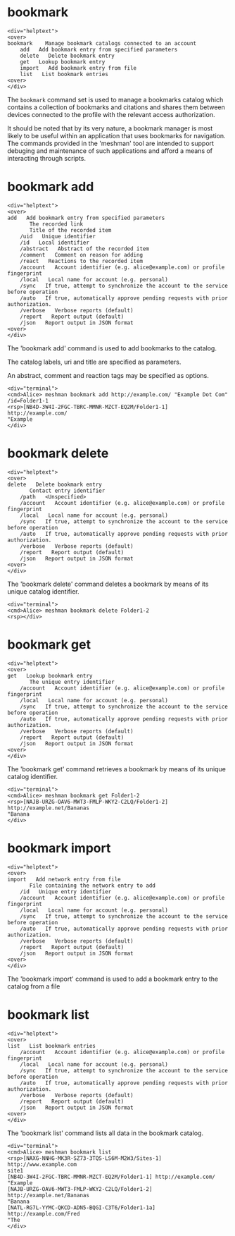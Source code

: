 

# bookmark

~~~~
<div="helptext">
<over>
bookmark    Manage bookmark catalogs connected to an account
    add   Add bookmark entry from specified parameters
    delete   Delete bookmark entry
    get   Lookup bookmark entry
    import   Add bookmark entry from file
    list   List bookmark entries
<over>
</div>
~~~~

The `bookmark` command set is used to manage a bookmarks catalog which contains
a collection of bookmarks and citations and shares them between devices connected 
to the profile with the relevant access authorization.

It should be noted that by its very nature, a bookmark manager is most likely 
to be useful within an application that uses bookmarks for navigation. The
commands provided in the 'meshman' tool are intended to support debuging and 
maintenance of such applications and afford a means of interacting through scripts.


# bookmark add

~~~~
<div="helptext">
<over>
add   Add bookmark entry from specified parameters
       The recorded link
       Title of the recorded item
    /uid   Unique identifier
    /id   Local identifier
    /abstract   Abstract of the recorded item
    /comment   Comment on reason for adding
    /react   Reactions to the recorded item
    /account   Account identifier (e.g. alice@example.com) or profile fingerprint
    /local   Local name for account (e.g. personal)
    /sync   If true, attempt to synchronize the account to the service before operation
    /auto   If true, automatically approve pending requests with prior authorization.
    /verbose   Verbose reports (default)
    /report   Report output (default)
    /json   Report output in JSON format
<over>
</div>
~~~~

The 'bookmark add' command is used to add bookmarks to the catalog.

The catalog labels, uri and title are specified as parameters.

An abstract, comment and reaction tags may be specified as options.


~~~~
<div="terminal">
<cmd>Alice> meshman bookmark add http://example.com/ "Example Dot Com" /id=Folder1-1 
<rsp>[NB4D-3W4I-2FGC-TBRC-MMNR-MZCT-EQ2M/Folder1-1] http://example.com/
"Example
</div>
~~~~



# bookmark delete

~~~~
<div="helptext">
<over>
delete   Delete bookmark entry
       Contact entry identifier
    /path   <Unspecified>
    /account   Account identifier (e.g. alice@example.com) or profile fingerprint
    /local   Local name for account (e.g. personal)
    /sync   If true, attempt to synchronize the account to the service before operation
    /auto   If true, automatically approve pending requests with prior authorization.
    /verbose   Verbose reports (default)
    /report   Report output (default)
    /json   Report output in JSON format
<over>
</div>
~~~~

The 'bookmark delete' command deletes a bookmark by means of its unique catalog identifier.


~~~~
<div="terminal">
<cmd>Alice> meshman bookmark delete Folder1-2
<rsp></div>
~~~~



# bookmark get

~~~~
<div="helptext">
<over>
get   Lookup bookmark entry
       The unique entry identifier
    /account   Account identifier (e.g. alice@example.com) or profile fingerprint
    /local   Local name for account (e.g. personal)
    /sync   If true, attempt to synchronize the account to the service before operation
    /auto   If true, automatically approve pending requests with prior authorization.
    /verbose   Verbose reports (default)
    /report   Report output (default)
    /json   Report output in JSON format
<over>
</div>
~~~~

The 'bookmark get' command retrieves a bookmark by means of its unique catalog identifier.


~~~~
<div="terminal">
<cmd>Alice> meshman bookmark get Folder1-2
<rsp>[NAJB-URZG-OAV6-MWT3-FMLP-WKY2-C2LQ/Folder1-2] http://example.net/Bananas
"Banana
</div>
~~~~



# bookmark import

~~~~
<div="helptext">
<over>
import   Add network entry from file
       File containing the network entry to add
    /id   Unique entry identifier
    /account   Account identifier (e.g. alice@example.com) or profile fingerprint
    /local   Local name for account (e.g. personal)
    /sync   If true, attempt to synchronize the account to the service before operation
    /auto   If true, automatically approve pending requests with prior authorization.
    /verbose   Verbose reports (default)
    /report   Report output (default)
    /json   Report output in JSON format
<over>
</div>
~~~~

The 'bookmark import' command is used to add a bookmark entry to the catalog
from a file


# bookmark list

~~~~
<div="helptext">
<over>
list   List bookmark entries
    /account   Account identifier (e.g. alice@example.com) or profile fingerprint
    /local   Local name for account (e.g. personal)
    /sync   If true, attempt to synchronize the account to the service before operation
    /auto   If true, automatically approve pending requests with prior authorization.
    /verbose   Verbose reports (default)
    /report   Report output (default)
    /json   Report output in JSON format
<over>
</div>
~~~~

The 'bookmark list' command lists all data in the bookmark catalog.


~~~~
<div="terminal">
<cmd>Alice> meshman bookmark list
<rsp>[NAXG-NNHG-MK3R-SZ73-3TQS-LS6M-M2W3/Sites-1] http://www.example.com
site1
[NB4D-3W4I-2FGC-TBRC-MMNR-MZCT-EQ2M/Folder1-1] http://example.com/
"Example
[NAJB-URZG-OAV6-MWT3-FMLP-WKY2-C2LQ/Folder1-2] http://example.net/Bananas
"Banana
[NATL-RG7L-YYMC-QKCD-ADN5-BQGI-C3T6/Folder1-1a] http://example.com/Fred
"The
</div>
~~~~



